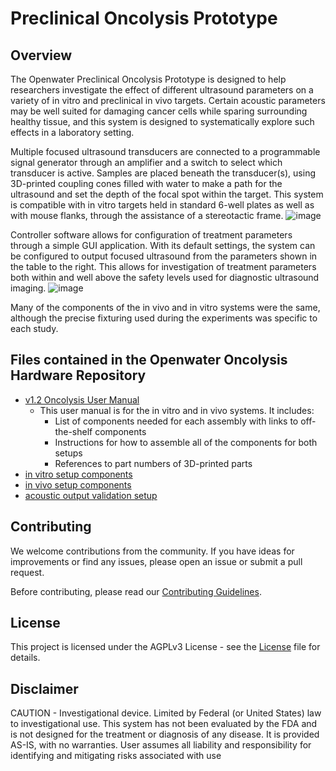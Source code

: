 # Preclinical Oncolysis Prototype
## Overview

The Openwater Preclinical Oncolysis Prototype is designed to help researchers investigate the effect of different ultrasound parameters on a variety of in vitro and preclinical in vivo targets. Certain acoustic parameters may be well suited for damaging cancer cells while sparing surrounding healthy tissue, and this system is designed to systematically explore such effects in a laboratory setting.

Multiple focused ultrasound transducers are connected to a programmable signal generator through an amplifier and a switch to select which transducer is active. Samples are placed beneath the transducer(s), using 3D-printed coupling cones filled with water to make a path for the ultrasound and set the depth of the focal spot within the target. This system is compatible with in vitro targets held in standard 6-well plates as well as with mouse flanks, through the assistance of a stereotactic frame.
![image](https://github.com/OpenwaterHealth/opw_oncolysis_hw/assets/6217005/76b72cb4-2e9d-4a80-8a56-801b848d6971)

Controller software allows for configuration of treatment parameters through a simple GUI application. With its default settings, the system can be configured to output focused ultrasound from the parameters shown in the table to the right. This allows for investigation of treatment parameters both within and well above the safety levels used for diagnostic ultrasound imaging.
![image](https://github.com/OpenwaterHealth/opw_oncolysis_hw/assets/6217005/e849b485-e208-44a8-8d42-2a0543ee723a)


Many of the components of the in vivo and in vitro systems were the same, although the precise fixturing used during the experiments was specific to each study.

## Files contained in the Openwater Oncolysis Hardware Repository
* [v1.2 Oncolysis User Manual](Oncolysis%20User%20Manual%20(V1.2).pdf)
  * This user manual is for the in vitro and in vivo systems. It includes:
    * List of components needed for each assembly with links to off-the-shelf components
    * Instructions for how to assemble all of the components for both setups
    * References to part numbers of 3D-printed parts 
* [in vitro setup components](in%20vitro%20setup)
* [in vivo setup components](in%20vivo%20setup)
* [acoustic output validation setup](acoustic%20output%20validation%20setup)

## Contributing
We welcome contributions from the community. If you have ideas for improvements or find any issues, please open an issue or submit a pull request.

Before contributing, please read our [Contributing Guidelines](CONTRIBUTING.md).

## License
This project is licensed under the AGPLv3 License - see the [License](LICENSE) file for details.

## Disclaimer
CAUTION - Investigational device. Limited by Federal (or United States) law to investigational use. This system has not been evaluated by the FDA and is not designed for the treatment or diagnosis of any disease. It is provided AS-IS, with no warranties. User assumes all liability and responsibility for identifying and mitigating risks associated with use
